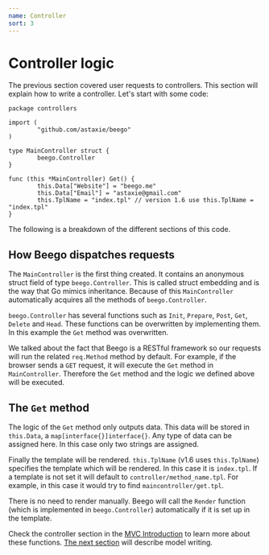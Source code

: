 ```yaml
---
name: Controller
sort: 3
---
```


# Controller logic

The previous section covered user requests to controllers. This section will explain how to write a controller. Let's start with some code:

```
package controllers

import (
        "github.com/astaxie/beego"
)

type MainController struct {
        beego.Controller
}

func (this *MainController) Get() {
        this.Data["Website"] = "beego.me"
        this.Data["Email"] = "astaxie@gmail.com"
        this.TplName = "index.tpl" // version 1.6 use this.TplName = "index.tpl"
}
```

The following is a breakdown of the different sections of this code.

## How Beego dispatches requests

The `MainController` is the first thing created. It contains an anonymous struct field of type `beego.Controller`. This is called struct embedding and is the way that Go mimics inheritance. Because of this `MainController` automatically acquires all the methods of `beego.Controller`.

`beego.Controller` has several functions such as `Init`, `Prepare`, `Post`, `Get`, `Delete` and `Head`. These functions can be overwritten by implementing them. In this example the `Get` method was overwritten.

We talked about the fact that Beego is a RESTful framework so our requests will run the related `req.Method` method by default. For example, if the browser sends a `GET` request, it will execute the `Get` method in `MainController`. Therefore the `Get` method and the logic we defined above will be executed.

## The `Get` method

The logic of the `Get` method only outputs data. This data will be stored in `this.Data`, a `map[interface{}]interface{}`.  Any type of data can be assigned here. In this case only two strings are assigned.

Finally the template will be rendered. `this.TplName` (v1.6 uses `this.TplName`) specifies the template which will be rendered. In this case it is `index.tpl`.  If a template is not set it will default to `controller/method_name.tpl`. For example, in this case it would try to find `maincontroller/get.tpl`.

There is no need to render manually.  Beego will call the `Render` function (which is implemented in `beego.Controller`) automatically if it is set up in the template.

Check the controller section in the [MVC Introduction](../mvc/) to learn more about these functions. [The next section](model.md) will describe model writing.
